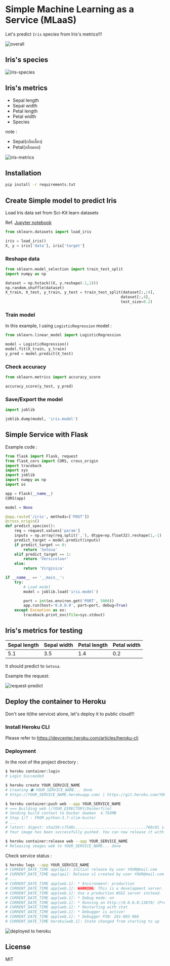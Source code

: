 # Simple Machine Learning as a Service (MLaaS)

Let's predict `Iris` species from Iris's metrics!!!

![overall](assets/overall.png)

## Iris's species

![iris-species](assets/iris-species.png)

## Iris's metrics

 - Sepal length
 - Sepal width
 - Petal length
 - Petal width
 - Species

note : 

 - Sepal(กลีบเลี้ยง)
 - Petal(กลีบดอก)

![iris-metrics](assets/iris-metrics.png)

## Installation

```bash
pip install -r requirements.txt
```

## Create Simple model to predict Iris

Load Iris data set from Sci-Kit learn datasets

Ref. [Jupyter notebook](create-model.ipynb)

```py
from sklearn.datasets import load_iris

iris = load_iris()
X, y = iris['data'], iris['target']
```

### Reshape data

```py
from sklearn.model_selection import train_test_split
import numpy as np

dataset = np.hstack((X, y.reshape(-1,1)))
np.random.shuffle(dataset)
X_train, X_test, y_train, y_test = train_test_split(dataset[:,:4],
                                                   dataset[:,4],
                                                   test_size=0.2)
```

### Train model

In this example, I using `LogisticRegression` model :

```py
from sklearn.linear_model import LogisticRegression

model = LogisticRegression()
model.fit(X_train, y_train)
y_pred = model.predict(X_test)
```

### Check accuracy

```py
from sklearn.metrics import accuracy_score

accuracy_score(y_test, y_pred)
```

### Save/Export the model

```py
import joblib

joblib.dump(model, 'iris.model')
```

## Simple Service with Flask

Example code :

```py
from flask import Flask, request
from flask_cors import CORS, cross_origin
import traceback
import sys
import joblib
import numpy as np
import os

app = Flask(__name__)
CORS(app)

model = None

@app.route('/iris', methods=['POST'])
@cross_origin()
def predict_species():
    req = request.values['param']
    inputs = np.array(req.split(','), dtype=np.float32).reshape(1,-1)
    predict_target = model.predict(inputs)
    if predict_target == 0:
        return 'Setosa'
    elif predict_target == 1:
        return 'Versicolour'
    else:
        return 'Virginica'

if __name__ == '__main__':
    try:
        # Load model
        model = joblib.load('iris.model')

        port = int(os.environ.get('PORT', 5000))
        app.run(host='0.0.0.0', port=port, debug=True)
    except Exception as ex:
        traceback.print_exc(file=sys.stdout)
```

## Iris's metrics for testing

| Sepal length | Sepal width | Petal length | Petal width |
|--------------|-------------|--------------|-------------|
|   5.1        |     3.5     |     1.4      |     0.2     |

It should predict to `Setosa`.

Example the request:

![request-predict](assets/ex-post-mlaas.png)

## Deploy the container to Heroku

Don't see it(the service) alone, let's deploy it to public cloud!!!

### Install Heroku CLI

Please refer to https://devcenter.heroku.com/articles/heroku-cli

### Deployment

In the root of the project directory :

```bash
$ heroku container:login
# Login Succeeded

$ heroku create YOUR_SERVICE_NAME
# Creating ⬢ YOUR_SERVICE_NAME... done
# https://YOUR_SERVICE_NAME.herokuapp.com/ | https://git.heroku.com/YOUR_SERVICE_NAME.git

$ heroku container:push web --app YOUR_SERVICE_NAME
# === Building web (/YOUR_DIRECTORY/Dockerfile)
# Sending build context to Docker daemon  4.793MB
# Step 1/7 : FROM python:3.7-slim-buster
# ...
# latest: digest: sha256:c7548c...............................788c01 size: 2001
# Your image has been successfully pushed. You can now release it with the 'container:release' command.

$ heroku container:release web --app YOUR_SERVICE_NAME
# Releasing images web to YOUR_SERVICE_NAME... done
```

Check service status :

```bash
$ heroku logs --app YOUR_SERVICE_NAME
# CURRENT_DATE_TIME app[api]: Initial release by user YOUR@mail.com
# CURRENT_DATE_TIME app[api]: Release v1 created by user YOUR@mail.com
# ...
# CURRENT_DATE_TIME app[web.1]: * Environment: production
# CURRENT_DATE_TIME app[web.1]: WARNING: This is a development server. Do not use it in a production deployment.
# CURRENT_DATE_TIME app[web.1]: Use a production WSGI server instead.
# CURRENT_DATE_TIME app[web.1]: * Debug mode: on
# CURRENT_DATE_TIME app[web.1]: * Running on http://0.0.0.0:13879/ (Press CTRL+C to quit)
# CURRENT_DATE_TIME app[web.1]: * Restarting with stat
# CURRENT_DATE_TIME app[web.1]: * Debugger is active!
# CURRENT_DATE_TIME app[web.1]: * Debugger PIN: 281-003-968
# CURRENT_DATE_TIME heroku[web.1]: State changed from starting to up
```

![deployed to heroku](assets/deployed2heroku.png)

## License

MIT